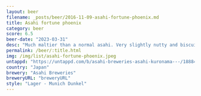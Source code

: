 ```yaml
---
layout: beer
filename: _posts/beer/2016-11-09-asahi-fortune-phoenix.md
title: Asahi fortune phoenix
category: beer
score: 6.5
beer-date: "2023-03-31"
desc: "Much maltier than a normal asahi. Very slightly nutty and biscuity"
permalink: /beer/:title.html
img: /img/list/asahi-fortune-phoenix.jpeg
untappd: "https://untappd.com/b/asahi-breweries-asahi-kuronama---/18884"
country: "Japan"
brewery: "Asahi Breweries"
breweryURL: "breweryURL"
style: "Lager - Munich Dunkel"
---
```

